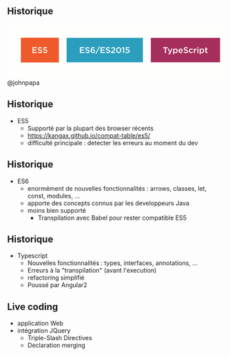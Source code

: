 ## Historique
![es5-es6-ts](data/2-intro/6es5-es2015-ts.gif)
@johnpapa


## Historique
* ES5
    * Supporté par la plupart des browser récents
    * https://kangax.github.io/compat-table/es5/
    * difficulté principale : detecter les erreurs au moment du dev


## Historique
* ES6
    * enormément de nouvelles fonctionnalités : arrows, classes, let, const, modules, ...
    * apporte des concepts connus par les developpeurs Java
    * moins bien supporté
        * Transpilation avec Babel pour rester compatible ES5


## Historique
* Typescript
    * Nouvelles fonctionnalités : types, interfaces, annotations, ...
    * Erreurs à la "transpilation" (avant l'execution)
    * refactoring simplifié
    * Poussé par Angular2


## Live coding <!-- .element: style="color: #48453a" -->
<!-- .slide: style="border: solid; background-color: rgba(211, 211, 211, 0.6); color:black;" data-background-image="data/2-intro/livecoding.gif"-->
* application Web
* intégration JQuery
    * Triple-Slash Directives
    * Declaration merging